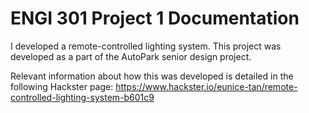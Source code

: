 # ENGI 301 Project 1 Documentation

I developed a remote-controlled lighting system.
This project was developed as a part of the AutoPark senior design project.

Relevant information about how this was developed is detailed in the following Hackster page:
https://www.hackster.io/eunice-tan/remote-controlled-lighting-system-b601c9